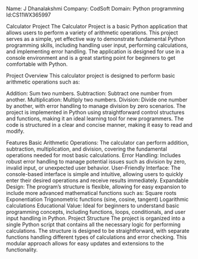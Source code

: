 Name: J Dhanalakshmi
Company: CodSoft
Domain: Python programming
Id:CS11WX365997

Calculator Project
The Calculator Project is a basic Python application that allows users to perform a variety of arithmetic operations. This project serves as a simple, yet effective way to demonstrate fundamental Python programming skills, including handling user input, performing calculations, and implementing error handling. The application is designed for use in a console environment and is a great starting point for beginners to get comfortable with Python.

Project Overview
This calculator project is designed to perform basic arithmetic operations such as:

Addition: Sum two numbers.
Subtraction: Subtract one number from another.
Multiplication: Multiply two numbers.
Division: Divide one number by another, with error handling to manage division by zero scenarios.
The project is implemented in Python using straightforward control structures and functions, making it an ideal learning tool for new programmers. The code is structured in a clear and concise manner, making it easy to read and modify.

Features
Basic Arithmetic Operations: The calculator can perform addition, subtraction, multiplication, and division, covering the fundamental operations needed for most basic calculations.
Error Handling: Includes robust error handling to manage potential issues such as division by zero, invalid input, or unexpected user behavior.
User-Friendly Interface: The console-based interface is simple and intuitive, allowing users to quickly enter their desired operations and receive results immediately.
Expandable Design: The program’s structure is flexible, allowing for easy expansion to include more advanced mathematical functions such as:
Square roots
Exponentiation
Trigonometric functions (sine, cosine, tangent)
Logarithmic calculations
Educational Value: Ideal for beginners to understand basic programming concepts, including functions, loops, conditionals, and user input handling in Python.
Project Structure
The project is organized into a single Python script that contains all the necessary logic for performing calculations. The structure is designed to be straightforward, with separate functions handling different types of calculations and error checking. This modular approach allows for easy updates and extensions to the functionality.
